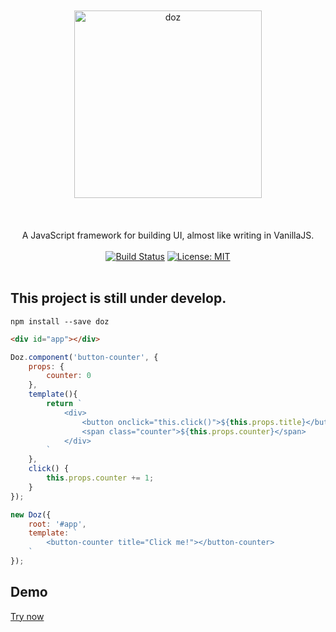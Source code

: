 <div align="center">
<br/><br/>
<img width="300" src="https://raw.githubusercontent.com/fabioricali/doz/master/extra/doz.png" title="doz"/>
<br/><br/>
<br/><br/>
A JavaScript framework for building UI, almost like writing in VanillaJS.
<br/><br/>
<a href="https://travis-ci.org/fabioricali/doz" target="_blank"><img src="https://travis-ci.org/fabioricali/doz.svg?branch=master" title="Build Status"/></a>
<a href="https://opensource.org/licenses/MIT" target="_blank"><img src="https://img.shields.io/badge/License-MIT-yellow.svg" title="License: MIT"/></a>
<br/><br/>
</div>

## This project is still under develop.

```
npm install --save doz
```

```html
<div id="app"></div>
```

```javascript
Doz.component('button-counter', {
    props: {
        counter: 0
    },
    template(){
        return `
            <div>
                <button onclick="this.click()">${this.props.title}</button>
                <span class="counter">${this.props.counter}</span>
            </div>
        `
    },
    click() {
        this.props.counter += 1;
    }
});

new Doz({
    root: '#app',
    template: `
        <button-counter title="Click me!"></button-counter>
    `
});
```

## Demo

<a href="https://fabioricali.github.io/doz/example/">Try now</a>
